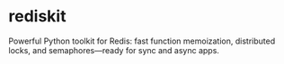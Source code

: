 # rediskit
Powerful Python toolkit for Redis: fast function memoization, distributed locks, and semaphores—ready for sync and async apps.
